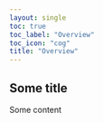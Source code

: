 ```yaml
---
layout: single
toc: true
toc_label: "Overview"
toc_icon: "cog"
title: "Overview"
---
```


## Some title

Some content